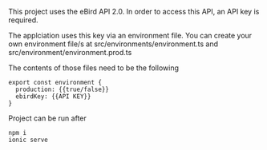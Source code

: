This project uses the eBird API 2.0. In order to access this API, an API key is required.

The applciation uses this key via an environment file. You can create your own environment file/s at src/environments/environment.ts and src/environment/environment.prod.ts

The contents of those files need to be the following

```
export const environment {
  production: {{true/false}}  
  ebirdKey: {{API KEY}}
}
```

Project can be run after 

```
npm i
ionic serve
```
